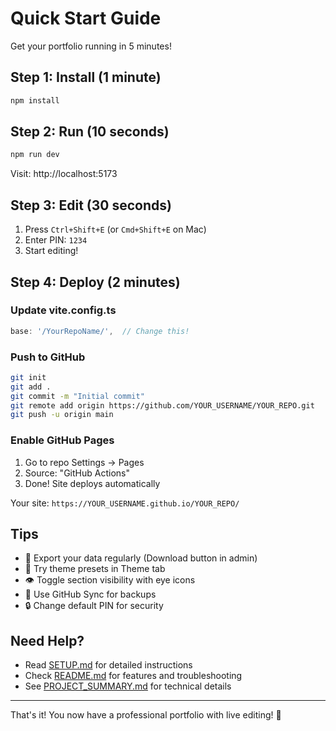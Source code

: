 # Quick Start Guide

Get your portfolio running in 5 minutes!

## Step 1: Install (1 minute)

```bash
npm install
```

## Step 2: Run (10 seconds)

```bash
npm run dev
```

Visit: http://localhost:5173

## Step 3: Edit (30 seconds)

1. Press `Ctrl+Shift+E` (or `Cmd+Shift+E` on Mac)
2. Enter PIN: `1234`
3. Start editing!

## Step 4: Deploy (2 minutes)

### Update vite.config.ts

```typescript
base: '/YourRepoName/',  // Change this!
```

### Push to GitHub

```bash
git init
git add .
git commit -m "Initial commit"
git remote add origin https://github.com/YOUR_USERNAME/YOUR_REPO.git
git push -u origin main
```

### Enable GitHub Pages

1. Go to repo Settings → Pages
2. Source: "GitHub Actions"
3. Done! Site deploys automatically

Your site: `https://YOUR_USERNAME.github.io/YOUR_REPO/`

## Tips

- 💾 Export your data regularly (Download button in admin)
- 🎨 Try theme presets in Theme tab
- 👁️ Toggle section visibility with eye icons
- 🔄 Use GitHub Sync for backups
- 🔒 Change default PIN for security

## Need Help?

- Read [SETUP.md](SETUP.md) for detailed instructions
- Check [README.md](README.md) for features and troubleshooting
- See [PROJECT_SUMMARY.md](PROJECT_SUMMARY.md) for technical details

---

That's it! You now have a professional portfolio with live editing! 🎉

